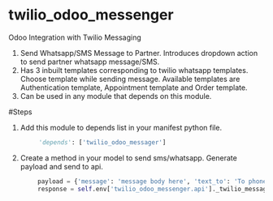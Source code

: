 # twilio_odoo_messenger
Odoo Integration with Twilio Messaging

1. Send Whatsapp/SMS Message to Partner. Introduces dropdown action to send partner whatsapp message/SMS.
2. Has 3 inbuilt templates corresponding to twilio whatsapp templates. Choose template while sending message. Available templates
   are Authentication template, Appointment template and Order template.
3. Can be used in any module that depends on this module.

#Steps
1. Add this module to depends list in your manifest python file.
   ```python
        'depends': ['twilio_odoo_messager']
   ```
2. Create a method in your model to send sms/whatsapp. Generate payload and send to api.
```python
        payload = {'message': 'message body here', 'text_to': 'To phone', 'api_type': 'sms type here'}
        response = self.env['twilio_odoo_messenger.api']._twilio_messaging(payload)
```


